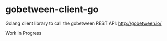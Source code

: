 # gobetween-client-go

Golang client library to call the gobetween REST API:
http://gobetween.io/

Work in Progress
